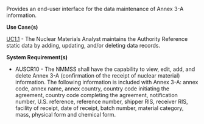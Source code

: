 Provides an end-user interface for the data maintenance of Annex 3-A information.

**Use Case(s)**

<a href="https://dev.azure.com/Link-Technologies/NMMSS%20Requirements/_workitems/edit/10/" target="_blank">UC1.1</a> - The Nuclear Materials Analyst maintains the Authority Reference static data by adding, updating, and/or deleting data records.

**System Requirement(s)**

- AUSCR10 - The NMMSS shall have the capability to view, edit, add, and delete Annex 3-A (confirmation of the receipt of nuclear material) information. The following information is included with Annex 3-A: annex code, annex name, annex country, country code initiating the agreement, country code completing the agreement, notification number, U.S. reference, reference number, shipper RIS, receiver RIS, facility of receipt, date of receipt, batch number, material category, mass, physical form and chemical form.